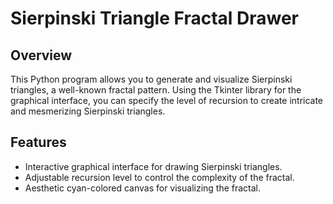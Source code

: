 # Sierpinski Triangle Fractal Drawer

## Overview
This Python program allows you to generate and visualize Sierpinski triangles, a well-known fractal pattern. Using the Tkinter library for the graphical interface, you can specify the level of recursion to create intricate and mesmerizing Sierpinski triangles.

## Features
- Interactive graphical interface for drawing Sierpinski triangles.
- Adjustable recursion level to control the complexity of the fractal.
- Aesthetic cyan-colored canvas for visualizing the fractal.
